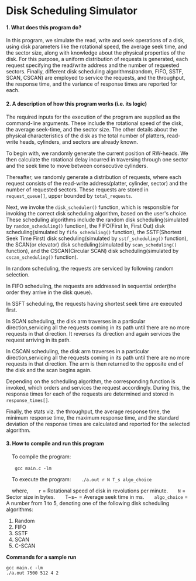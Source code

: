 # Disk Scheduling Simulator

#### 1. What does this program do?

In this program, we simulate the read, write and seek operations of a disk, using disk parameters like the rotational speed, the average seek time, and the sector size, along with knowledge about the physical properties of the disk. For this purpose, a uniform distribution of requests is generated, each request specifying the read/write address and the number of requested sectors. Finally, different disk scheduling algorithms(random, FIFO, SSTF, SCAN, CSCAN) are employed to service the requests, and the throughput, the response time, and the variance of response times are reported for each.

#### 2. A description of how this program works (i.e. its logic)

The required inputs for the execution of the program are supplied as the command-line arguments. These include the rotational speed of the disk, the average seek-time, and the sector size. The other details about the physical characteristics of the disk as the total number of platters, read-write heads, cylinders, and sectors are already known. 

To begin with, we randomly generate the current position of RW-heads. We then calculate the rotational delay incurred in traversing through one sector and the seek time to move between consecutive cylinders.

Thereafter, we randomly generate a distribution of requests, where each request consists of the read-write address(platter, cylinder, sector) and the number of requested sectors. These requests are stored in `request_queue[]`, upper bounded by `total_requests`.

Next, we invoke the `disk_scheduler()` function, which is responsible for invoking the correct disk scheduling algorithm, based on the user's choice. These scheduling algorithms include the random disk scheduling(simulated by `random_scheduling()` function), the FIFO(First In, First Out) disk scheduling(simulated by `fifo_scheduling()` function), the SSTF(Shortest Seek Time First) disk scheduling(simulated by `sstf_scheduling()` function), the SCAN(or elevator) disk scheduling(simulated by `scan_scheduling()` function), and the CSCAN(Circular SCAN) disk scheduling(simulated by `cscan_scheduling()` function). 

In random scheduling, the requests are serviced by following random selection.

In FIFO scheduling, the requests are addressed in sequential order(the order they arrive in the disk queue).

In SSFT scheduling, the requests having shortest seek time are executed first.

In SCAN scheduling, the disk arm traverses in a particular direction,servicing all the requests coming in its path until there are no more requests in that direction. It reverses its direction and again services the request arriving in its path.  

In CSCAN scheduling, the disk arm traverses in a particular direction,servicing all the requests coming in its path until there are no more requests in that direction. The arm is then returned to the opposite end of the disk and the scan begins again.

Depending on the scheduling algorithm, the corresponding function is invoked, which orders and services the request accordingly. During this, the response times for each of the requests are determined and stored in `response_times[]`.

Finally, the stats viz. the throughput, the average response time, the minimum response time, the maximum response time, and the standard deviation of the response times are calculated and reported for the selected algorithm.


#### 3. How to compile and run this program

&nbsp;&nbsp;&nbsp;&nbsp;To compile the program:

&nbsp;&nbsp;&nbsp;&nbsp;&nbsp;&nbsp;`gcc main.c -lm`

&nbsp;&nbsp;&nbsp;&nbsp;To execute the program:
&nbsp;&nbsp;&nbsp;&nbsp;&nbsp;&nbsp;`./a.out r N T_s algo_choice`

&nbsp;&nbsp;&nbsp;&nbsp;where,
&nbsp;&nbsp;&nbsp;&nbsp;&nbsp;&nbsp;`r` = Rotational speed of disk in revolutions per minute.
&nbsp;&nbsp;&nbsp;&nbsp;&nbsp;&nbsp;`N` = Sector size in bytes.
&nbsp;&nbsp;&nbsp;&nbsp;&nbsp;&nbsp;T~s~ = Average seek time in ms.
&nbsp;&nbsp;&nbsp;&nbsp;&nbsp;&nbsp;`algo_choice` = A number from 1 to 5, denoting one of the following disk scheduling algorithms:

1. Random
2. FIFO
3. SSTF
4. SCAN
5. C-SCAN


**Commands for a sample run**

```   
gcc main.c -lm
./a.out 7500 512 4 2
```